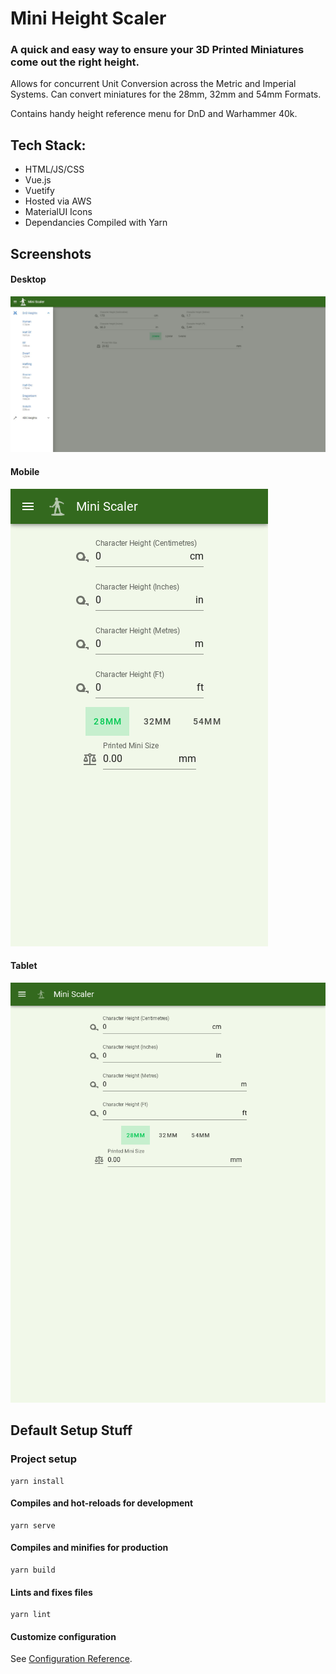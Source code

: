 # Mini Height Scaler 
### A quick and easy way to ensure your 3D Printed Miniatures come out the right height. 

Allows for concurrent Unit Conversion across the Metric and Imperial Systems. Can convert miniatures for the 28mm, 32mm and 54mm Formats. 

Contains handy height reference menu for DnD and Warhammer 40k.


## Tech Stack:

* HTML/JS/CSS
* Vue.js
* Vuetify
* Hosted via AWS
* MaterialUI Icons
* Dependancies Compiled with Yarn




## Screenshots

#### Desktop

![DeskScreen](screenshots/desktopScreen.JPG)

#### Mobile

![MobileScreen](screenshots/mobileScreen.jpg)

#### Tablet

![tabletscreen](screenshots/tabletScreen.jpg)

## Default Setup Stuff

### Project setup
```
yarn install
```

#### Compiles and hot-reloads for development
```
yarn serve
```

#### Compiles and minifies for production
```
yarn build
```

#### Lints and fixes files
```
yarn lint
```

#### Customize configuration
See [Configuration Reference](https://cli.vuejs.org/config/).
